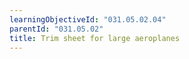 ```yaml
---
learningObjectiveId: "031.05.02.04"
parentId: "031.05.02"
title: Trim sheet for large aeroplanes
---
```

